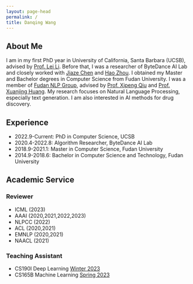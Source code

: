 ```yaml
---
layout: page-head
permalink: /
title: Danqing Wang
---
```


<!-- ## Welcome to My HomePage ! -->
## About Me

I am in my first PhD year in University of California, Santa Barbara (UCSB), advised by [Prof. Lei Li](https://lileicc.github.io/).
Before that, I was a researcher of ByteDance AI Lab and closely worked with [Jiaze Chen](https://cn.linkedin.com/in/jiaze-chen-00ab2681) and [Hao Zhou](https://zhouh.github.io/).
I obtained my Master and Bachelor degrees in Computer Science from Fudan University. I was a member of [Fudan NLP Group](https://nlp.fudan.edu.cn/), advised by [Prof. Xipeng Qiu](https://xpqiu.github.io/en.html) and [Prof. Xuanjing Huang](https://nlp.fudan.edu.cn/28702/list.htm).
My research focuses on Natural Language Processing, especially text generation. I am also interested in AI methods for drug discovery.

## Experience

* 2022.9-Current: PhD in Computer Science, UCSB
* 2020.4-2022.8: Algorithm Researcher, ByteDance AI Lab
* 2018.9-2021.1: Master in Computer Science, Fudan University
* 2014.9-2018.6: Bachelor in Computer Science and Technology, Fudan University

## Academic Service
<!-- ## PC Member   -->
<!-- Program Committee Member -->
### Reviewer
* ICML (2023)
* AAAI (2020,2021,2022,2023)
* NLPCC (2022)
* ACL (2020,2021)
* EMNLP (2020,2021)
* NAACL (2021)

### Teaching Assistant
* CS190I Deep Learning [Winter 2023](https://sites.cs.ucsb.edu/~lilei/course/dl23w/)
* CS165B Machine Learning [Spring 2023](https://sites.cs.ucsb.edu/~xyan/classes/CS165B-2023spring/)

